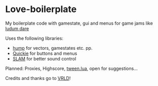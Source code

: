 Love-boilerplate
================

My boilerplate code with gamestate, gui and menus for game jams like [ludum dare](http://www.ludumdare.com/compo/)

Uses the following libraries:
* [hump](https://github.com/vrld) for vectors, gamestates etc. pp.
* [Quickie](https://github.com/vrld/Quickie) for buttons and menus
* [SLAM](https://github.com/vrld/Stuff/tree/master/slam) for better sound control

Planned: Proxies, Highscore, [tween.lua](https://github.com/kikito/tween.lua), open for suggestions...

Credits and thanks go to [VRLD](https://github.com/vrld/)!